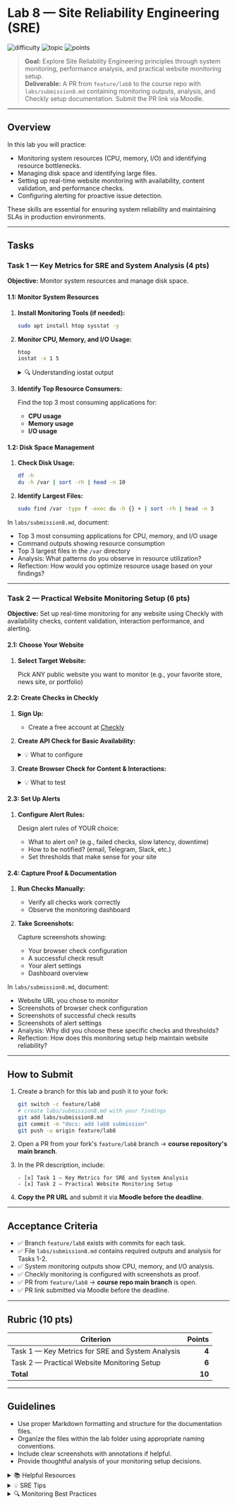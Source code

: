 # Lab 8 — Site Reliability Engineering (SRE)

![difficulty](https://img.shields.io/badge/difficulty-intermediate-yellow)
![topic](https://img.shields.io/badge/topic-SRE-blue)
![points](https://img.shields.io/badge/points-10-orange)

> **Goal:** Explore Site Reliability Engineering principles through system monitoring, performance analysis, and practical website monitoring setup.  
> **Deliverable:** A PR from `feature/lab8` to the course repo with `labs/submission8.md` containing monitoring outputs, analysis, and Checkly setup documentation. Submit the PR link via Moodle.

---

## Overview

In this lab you will practice:
- Monitoring system resources (CPU, memory, I/O) and identifying resource bottlenecks.
- Managing disk space and identifying large files.
- Setting up real-time website monitoring with availability, content validation, and performance checks.
- Configuring alerting for proactive issue detection.

These skills are essential for ensuring system reliability and maintaining SLAs in production environments.

---

## Tasks

### Task 1 — Key Metrics for SRE and System Analysis (4 pts)

**Objective:** Monitor system resources and manage disk space.

#### 1.1: Monitor System Resources

1. **Install Monitoring Tools (if needed):**

   ```bash
   sudo apt install htop sysstat -y
   ```

2. **Monitor CPU, Memory, and I/O Usage:**

   ```bash
   htop
   iostat -x 1 5
   ```

   <details>
   <summary>🔍 Understanding iostat output</summary>

   - `%user`: CPU time in user space
   - `%system`: CPU time in kernel space
   - `%iowait`: CPU waiting for I/O operations
   - `%idle`: CPU idle time

   </details>

3. **Identify Top Resource Consumers:**

   Find the top 3 most consuming applications for:
   - **CPU usage**
   - **Memory usage**
   - **I/O usage**

#### 1.2: Disk Space Management

1. **Check Disk Usage:**

   ```bash
   df -h
   du -h /var | sort -rh | head -n 10
   ```

2. **Identify Largest Files:**

   ```bash
   sudo find /var -type f -exec du -h {} + | sort -rh | head -n 3
   ```

In `labs/submission8.md`, document:
- Top 3 most consuming applications for CPU, memory, and I/O usage
- Command outputs showing resource consumption
- Top 3 largest files in the `/var` directory
- Analysis: What patterns do you observe in resource utilization?
- Reflection: How would you optimize resource usage based on your findings?

---

### Task 2 — Practical Website Monitoring Setup (6 pts)

**Objective:** Set up real-time monitoring for any website using Checkly with availability checks, content validation, interaction performance, and alerting.

#### 2.1: Choose Your Website

1. **Select Target Website:**

   Pick ANY public website you want to monitor (e.g., your favorite store, news site, or portfolio)

#### 2.2: Create Checks in Checkly

1. **Sign Up:**

   - Create a free account at [Checkly](https://checklyhq.com/)

2. **Create API Check for Basic Availability:**

   <details>
   <summary>💡 What to configure</summary>

   - **URL:** Your chosen website
   - **Assertion:** Status code is 200
   - **Frequency:** Choose appropriate check interval

   </details>

3. **Create Browser Check for Content & Interactions:**

   <details>
   <summary>💡 What to test</summary>

   Examples of what you can check:
   - Is a specific text/element visible on the page?
   - Does a button click work?
   - How long does page load take?
   - Can you fill out a form?

   Choose checks that make sense for your selected website.

   </details>

#### 2.3: Set Up Alerts

1. **Configure Alert Rules:**

   Design alert rules of YOUR choice:
   - What to alert on? (e.g., failed checks, slow latency, downtime)
   - How to be notified? (email, Telegram, Slack, etc.)
   - Set thresholds that make sense for your site

#### 2.4: Capture Proof & Documentation

1. **Run Checks Manually:**

   - Verify all checks work correctly
   - Observe the monitoring dashboard

2. **Take Screenshots:**

   Capture screenshots showing:
   - Your browser check configuration
   - A successful check result
   - Your alert settings
   - Dashboard overview

In `labs/submission8.md`, document:
- Website URL you chose to monitor
- Screenshots of browser check configuration
- Screenshots of successful check results
- Screenshots of alert settings
- Analysis: Why did you choose these specific checks and thresholds?
- Reflection: How does this monitoring setup help maintain website reliability?

---

## How to Submit

1. Create a branch for this lab and push it to your fork:

   ```bash
   git switch -c feature/lab8
   # create labs/submission8.md with your findings
   git add labs/submission8.md
   git commit -m "docs: add lab8 submission"
   git push -u origin feature/lab8
   ```

2. Open a PR from your fork's `feature/lab8` branch → **course repository's main branch**.

3. In the PR description, include:

   ```text
   - [x] Task 1 — Key Metrics for SRE and System Analysis
   - [x] Task 2 — Practical Website Monitoring Setup
   ```

4. **Copy the PR URL** and submit it via **Moodle before the deadline**.

---

## Acceptance Criteria

- ✅ Branch `feature/lab8` exists with commits for each task.
- ✅ File `labs/submission8.md` contains required outputs and analysis for Tasks 1-2.
- ✅ System monitoring outputs show CPU, memory, and I/O analysis.
- ✅ Checkly monitoring is configured with screenshots as proof.
- ✅ PR from `feature/lab8` → **course repo main branch** is open.
- ✅ PR link submitted via Moodle before the deadline.

---

## Rubric (10 pts)

| Criterion                                       | Points |
| ----------------------------------------------- | -----: |
| Task 1 — Key Metrics for SRE and System Analysis |  **4** |
| Task 2 — Practical Website Monitoring Setup     |  **6** |
| **Total**                                       | **10** |

---

## Guidelines

- Use proper Markdown formatting and structure for the documentation files.
- Organize the files within the lab folder using appropriate naming conventions.
- Include clear screenshots with annotations if helpful.
- Provide thoughtful analysis of your monitoring setup decisions.

<details>
<summary>📚 Helpful Resources</summary>

- [Checkly Documentation](https://www.checklyhq.com/docs/)
- [SRE Book - Google](https://sre.google/sre-book/table-of-contents/)
- [Monitoring Best Practices](https://sre.google/sre-book/monitoring-distributed-systems/)

</details>

<details>
<summary>💡 SRE Tips</summary>

1. Focus on metrics that matter - availability, latency, and error rates.
2. Set realistic alert thresholds to avoid alert fatigue.
3. Monitor user-facing functionality, not just server health.
4. Document your reasoning for chosen monitoring strategies.

</details>

<details>
<summary>🔍 Monitoring Best Practices</summary>

1. **The Four Golden Signals:**
   - Latency: How long does it take?
   - Traffic: How much demand?
   - Errors: How many failures?
   - Saturation: How full is the system?

2. **Alert Design:**
   - Alert on symptoms, not causes
   - Make alerts actionable
   - Avoid alert fatigue with proper thresholds

</details>